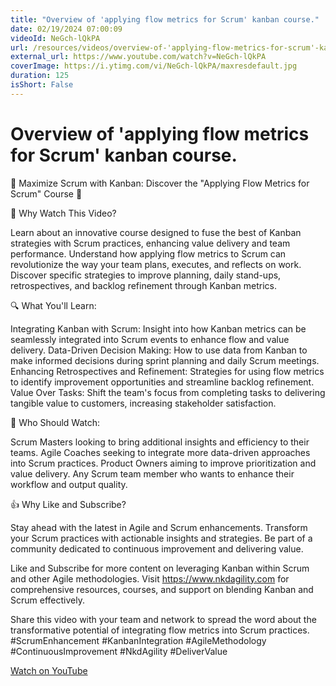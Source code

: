 ```yaml
---
title: "Overview of 'applying flow metrics for Scrum' kanban course."
date: 02/19/2024 07:00:09
videoId: NeGch-lQkPA
url: /resources/videos/overview-of-'applying-flow-metrics-for-scrum'-kanban-course-
external_url: https://www.youtube.com/watch?v=NeGch-lQkPA
coverImage: https://i.ytimg.com/vi/NeGch-lQkPA/maxresdefault.jpg
duration: 125
isShort: False
---
```


# Overview of 'applying flow metrics for Scrum' kanban course.

🚀 Maximize Scrum with Kanban: Discover the "Applying Flow Metrics for Scrum" Course 🚀

🎯 Why Watch This Video?

Learn about an innovative course designed to fuse the best of Kanban strategies with Scrum practices, enhancing value delivery and team performance.
Understand how applying flow metrics to Scrum can revolutionize the way your team plans, executes, and reflects on work.
Discover specific strategies to improve planning, daily stand-ups, retrospectives, and backlog refinement through Kanban metrics.

🔍 What You'll Learn:

Integrating Kanban with Scrum: Insight into how Kanban metrics can be seamlessly integrated into Scrum events to enhance flow and value delivery.
Data-Driven Decision Making: How to use data from Kanban to make informed decisions during sprint planning and daily Scrum meetings.
Enhancing Retrospectives and Refinement: Strategies for using flow metrics to identify improvement opportunities and streamline backlog refinement.
Value Over Tasks: Shift the team's focus from completing tasks to delivering tangible value to customers, increasing stakeholder satisfaction.

👥 Who Should Watch:

Scrum Masters looking to bring additional insights and efficiency to their teams.
Agile Coaches seeking to integrate more data-driven approaches into Scrum practices.
Product Owners aiming to improve prioritization and value delivery.
Any Scrum team member who wants to enhance their workflow and output quality.

👍 Why Like and Subscribe?

Stay ahead with the latest in Agile and Scrum enhancements.
Transform your Scrum practices with actionable insights and strategies.
Be part of a community dedicated to continuous improvement and delivering value.

Like and Subscribe for more content on leveraging Kanban within Scrum and other Agile methodologies. Visit https://www.nkdagility.com for comprehensive resources, courses, and support on blending Kanban and Scrum effectively.

Share this video with your team and network to spread the word about the transformative potential of integrating flow metrics into Scrum practices.
#ScrumEnhancement #KanbanIntegration #AgileMethodology #ContinuousImprovement #NkdAgility #DeliverValue

[Watch on YouTube](https://www.youtube.com/watch?v=NeGch-lQkPA)
